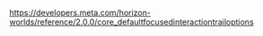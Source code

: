 https://developers.meta.com/horizon-worlds/reference/2.0.0/core_defaultfocusedinteractiontrailoptions
